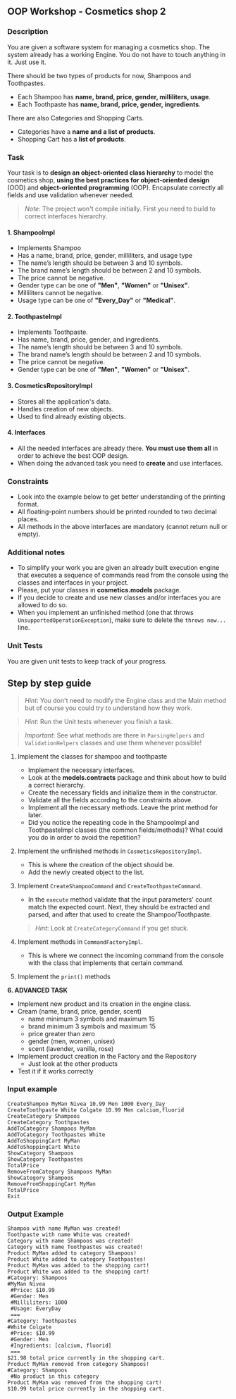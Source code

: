 ## OOP Workshop - Cosmetics shop 2

### Description

You are given a software system for managing a cosmetics shop. The system already has a working Engine. You do not have to touch anything in it. Just use it.

There should be two types of products for now, Shampoos and Toothpastes.

- Each Shampoo has **name, brand, price, gender, milliliters, usage**.
- Each Toothpaste has **name, brand, price, gender, ingredients**.

There are also Categories and Shopping Carts.

- Categories have a **name and a list of products**.
- Shopping Cart has a **list of products**.

### Task

Your task is to **design an object-oriented class hierarchy** to model the cosmetics shop, **using the best practices for object-oriented design** (OOD) and **object-oriented programming** (OOP). Encapsulate correctly all fields and use validation whenever needed.

> *Note*: The project won't compile initially. First you need to build to correct interfaces hierarchy.

#### 1. ShampooImpl

- Implements Shampoo
- Has a name, brand, price, gender, milliliters, and usage type
- The name’s length should be between 3 and 10 symbols.
- The brand name’s length should be between 2 and 10 symbols.
- The price cannot be negative.
- Gender type can be one of **"Men"**, **"Women"** or **"Unisex"**.
- Milliliters cannot be negative.
- Usage type can be one of **"Every_Day"** or **"Medical"**.

#### 2. ToothpasteImpl

- Implements Toothpaste.
- Has name, brand, price, gender, and ingredients.
- The name’s length should be between 3 and 10 symbols.
- The brand name’s length should be between 2 and 10 symbols.
- The price cannot be negative.
- Gender type can be one of **"Men"**, **"Women"** or **"Unisex"**.

#### 3. CosmeticsRepositoryImpl

- Stores all the application's data.
- Handles creation of new objects.
- Used to find already existing objects.

#### 4. Interfaces

- All the needed interfaces are already there. **You must use them all** in order to achieve the best OOP design.
- When doing the advanced task you need to **create** and use interfaces.

### Constraints

- Look into the example below to get better understanding of the printing format.
- All floating-point numbers should be printed rounded to two decimal places.
- All methods in the above interfaces are mandatory (cannot return null or empty).

### Additional notes

- To simplify your work you are given an already built execution engine that executes a sequence of commands read from the console using the classes and interfaces in your project.
- Please, put your classes in **cosmetics.models** package.
- If you decide to create and use new classes and/or interfaces you are allowed to do so.
- When you implement an unfinished method (one that throws `UnsupportedOperationException`), make sure to delete the `throws new...` line.

### Unit Tests

You are given unit tests to keep track of your progress.

## Step by step guide

> *Hint*: You don't need to modify the Engine class and the Main method but of course you could try to understand how they work.

> *Hint*: Run the Unit tests whenever you finish a task.

> *Important*: See what methods are there in `ParsingHelpers` and `ValidationHelpers` classes and use them whenever possible!

1. Implement the classes for shampoo and toothpaste

   - Implement the necessary interfaces.
   - Look at the **models.contracts** package and think about how to build a correct hierarchy.
   - Create the necessary fields and initialize them in the constructor.
   - Validate all the fields according to the constraints above.
   - Implement all the necessary methods. Leave the print method for later.
   - Did you notice the repeating code in the ShampooImpl and ToothpasteImpl classes (the common fields/methods)? What could you do in order to avoid the repetition?

1. Implement the unfinished methods in `CosmeticsRepositoryImpl`.

   - This is where the creation of the object should be.
   - Add the newly created object to the list.

1. Implement `CreateShampooCommand` and `CreateToothpasteCommand`.

   - In the `execute` method validate that the input parameters' count match the expected count. Next, they should be extracted and parsed, and after that used to create the Shampoo/Toothpaste.

    > *Hint*: Look at `CreateCategoryCommand` if you get stuck.

1. Implement methods in `CommandFactoryImpl`.

   - This is where we connect the incoming command from the console with the class that implements that certain command.

1. Implement the `print()` methods

**6. ADVANCED TASK**

- Implement new product and its creation in the engine class.
- Cream (name, brand, price, gender, scent)
  - name minimum 3 symbols and maximum 15
  - brand minimum 3 symbols and maximum 15
  - price greater than zero
  - gender (men, women, unisex)
  - scent (lavender, vanilla, rose)
- Implement product creation in the Factory and the Repository
  - Just look at the other products
- Test it if it works correctly

### Input example

```none
CreateShampoo MyMan Nivea 10.99 Men 1000 Every_Day
CreateToothpaste White Colgate 10.99 Men calcium,fluorid
CreateCategory Shampoos
CreateCategory Toothpastes
AddToCategory Shampoos MyMan
AddToCategory Toothpastes White
AddToShoppingCart MyMan
AddToShoppingCart White
ShowCategory Shampoos
ShowCategory Toothpastes
TotalPrice
RemoveFromCategory Shampoos MyMan
ShowCategory Shampoos
RemoveFromShoppingCart MyMan
TotalPrice
Exit
```

### Output Example

```none
Shampoo with name MyMan was created!
Toothpaste with name White was created!
Category with name Shampoos was created!
Category with name Toothpastes was created!
Product MyMan added to category Shampoos!
Product White added to category Toothpastes!
Product MyMan was added to the shopping cart!
Product White was added to the shopping cart!
#Category: Shampoos
#MyMan Nivea
 #Price: $10.99
 #Gender: Men
 #Milliliters: 1000
 #Usage: EveryDay
 ===
#Category: Toothpastes
#White Colgate
 #Price: $10.99
 #Gender: Men
 #Ingredients: [calcium, fluorid]
 ===
$21.98 total price currently in the shopping cart.
Product MyMan removed from category Shampoos!
#Category: Shampoos
 #No product in this category
Product MyMan was removed from the shopping cart!
$10.99 total price currently in the shopping cart.
```
